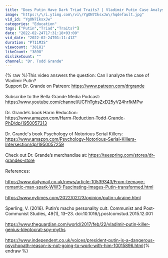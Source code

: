 ```yaml
---
title: "Does Putin Have Dark Triad Traits? | Vladimir Putin Case Analysis"
image: "https:\/\/i.ytimg.com\/vi\/YgON7IksxJw\/hqdefault.jpg"
vid_id: "YgON7IksxJw"
categories: "Education"
tags: ["Putin","Triad","Traits?"]
date: "2022-02-24T17:31:18+03:00"
vid_date: "2022-02-24T01:11:41Z"
duration: "PT11M3S"
viewcount: "38181"
likeCount: "3898"
dislikeCount: ""
channel: "Dr. Todd Grande"
---
```

{% raw %}This video answers the question: Can I analyze the case of Vladimir Putin?<br />Support Dr. Grande on Patreon: <a rel="nofollow" target="blank" href="https://www.patreon.com/drgrande">https://www.patreon.com/drgrande</a><br /><br />Subscribe to the Bella Grande Media Podcast: <a rel="nofollow" target="blank" href="https://www.youtube.com/channel/UCFhTghsZxD25yV24hrfkMPw">https://www.youtube.com/channel/UCFhTghsZxD25yV24hrfkMPw</a><br /><br />Dr. Grande’s book Harm Reduction: <br /><a rel="nofollow" target="blank" href="https://www.amazon.com/Harm-Reduction-Todd-Grande-PhD/dp/1950057313">https://www.amazon.com/Harm-Reduction-Todd-Grande-PhD/dp/1950057313</a><br /><br />Dr. Grande's book Psychology of Notorious Serial Killers: <a rel="nofollow" target="blank" href="https://www.amazon.com/Psychology-Notorious-Serial-Killers-Intersection/dp/1950057259">https://www.amazon.com/Psychology-Notorious-Serial-Killers-Intersection/dp/1950057259</a><br /><br />Check out Dr. Grande’s merchandise at: <a rel="nofollow" target="blank" href="https://teespring.com/stores/dr-grandes-store">https://teespring.com/stores/dr-grandes-store</a><br /><br />References:<br /><br /><a rel="nofollow" target="blank" href="https://www.dailymail.co.uk/news/article-10539343/From-teenage-romantic-man-spark-WW3-Fascinating-images-Putin-transformed.html">https://www.dailymail.co.uk/news/article-10539343/From-teenage-romantic-man-spark-WW3-Fascinating-images-Putin-transformed.html</a><br /><br /><a rel="nofollow" target="blank" href="https://www.nytimes.com/2022/02/23/opinion/putin-ukraine.html">https://www.nytimes.com/2022/02/23/opinion/putin-ukraine.html</a><br /><br />Sperling, V. (2016). Putin’s macho personality cult. Communist and Post-Communist Studies, 49(1), 13–23. doi:10.1016/j.postcomstud.2015.12.001 <br /><br /><a rel="nofollow" target="blank" href="https://www.theguardian.com/world/2017/feb/22/vladimir-putin-killer-genius-kleptocrat-spy-myths">https://www.theguardian.com/world/2017/feb/22/vladimir-putin-killer-genius-kleptocrat-spy-myths</a><br /><br /><a rel="nofollow" target="blank" href="https://www.independent.co.uk/voices/president-putin-is-a-dangerous-psychopath-reason-is-not-going-to-work-with-him-10015896.html">https://www.independent.co.uk/voices/president-putin-is-a-dangerous-psychopath-reason-is-not-going-to-work-with-him-10015896.html</a>{% endraw %}

